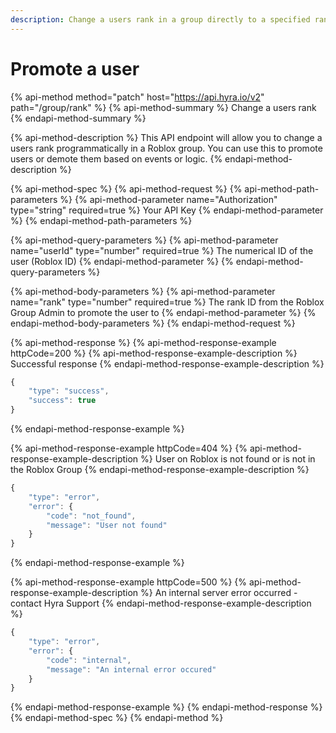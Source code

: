 ```yaml
---
description: Change a users rank in a group directly to a specified rank
---
```


# Promote a user

{% api-method method="patch" host="https://api.hyra.io/v2" path="/group/rank" %}
{% api-method-summary %}
Change a users rank
{% endapi-method-summary %}

{% api-method-description %}
This API endpoint will allow you to change a users rank programmatically in a Roblox group. You can use this to promote users or demote them based on events or logic. 
{% endapi-method-description %}

{% api-method-spec %}
{% api-method-request %}
{% api-method-path-parameters %}
{% api-method-parameter name="Authorization" type="string" required=true %}
Your API Key
{% endapi-method-parameter %}
{% endapi-method-path-parameters %}

{% api-method-query-parameters %}
{% api-method-parameter name="userId" type="number" required=true %}
The numerical ID of the user \(Roblox ID\)
{% endapi-method-parameter %}
{% endapi-method-query-parameters %}

{% api-method-body-parameters %}
{% api-method-parameter name="rank" type="number" required=true %}
The rank ID from the Roblox Group Admin to promote the user to
{% endapi-method-parameter %}
{% endapi-method-body-parameters %}
{% endapi-method-request %}

{% api-method-response %}
{% api-method-response-example httpCode=200 %}
{% api-method-response-example-description %}
Successful response
{% endapi-method-response-example-description %}

```javascript
{
    "type": "success",
    "success": true
}
```
{% endapi-method-response-example %}

{% api-method-response-example httpCode=404 %}
{% api-method-response-example-description %}
User on Roblox is not found or is not in the Roblox Group
{% endapi-method-response-example-description %}

```javascript
{
    "type": "error",
    "error": {
        "code": "not_found",
        "message": "User not found"
    }
}
```
{% endapi-method-response-example %}

{% api-method-response-example httpCode=500 %}
{% api-method-response-example-description %}
An internal server error occurred - contact Hyra Support
{% endapi-method-response-example-description %}

```javascript
{
    "type": "error",
    "error": {
        "code": "internal",
        "message": "An internal error occured"
    }
}
```
{% endapi-method-response-example %}
{% endapi-method-response %}
{% endapi-method-spec %}
{% endapi-method %}

